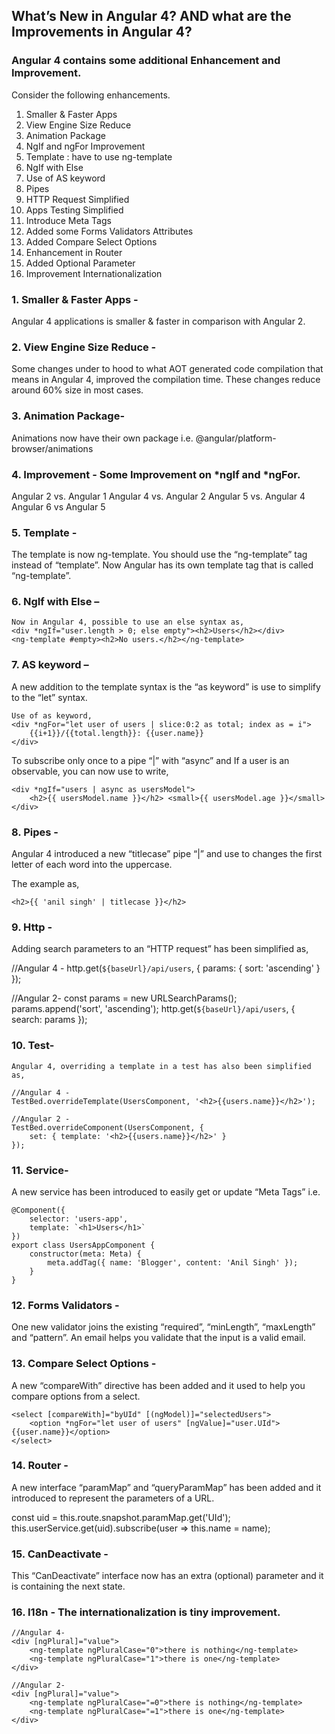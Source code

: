 ## What’s New in Angular 4? AND what are the Improvements in Angular 4?

### Angular 4 contains some additional Enhancement and Improvement. 
Consider the following enhancements.
1.    Smaller & Faster Apps
2.    View Engine Size Reduce
3.    Animation Package
4.    NgIf and ngFor Improvement
5.    Template : have to use ng-template
6.    NgIf with Else
7.    Use of AS keyword
8.    Pipes
9.    HTTP Request Simplified
10. Apps Testing Simplified
11. Introduce Meta Tags
12. Added some Forms Validators Attributes
13. Added Compare Select Options
14. Enhancement in Router
15. Added Optional Parameter
16. Improvement Internationalization

### 1. Smaller & Faster Apps - 
Angular 4 applications is smaller & faster in comparison with Angular 2.

### 2. View Engine Size Reduce - 
Some changes under to hood to what AOT generated code compilation that means 
in Angular 4, improved the compilation time. These changes reduce around 60% size in most cases.

### 3. Animation Package- 
Animations now have their own package i.e. @angular/platform-browser/animations

### 4. Improvement - Some Improvement on *ngIf and *ngFor.
Angular 2 vs. Angular 1	Angular 4 vs. Angular 2	Angular 5 vs. Angular 4	Angular 6 vs Angular 5

### 5. Template - 
The template is now ng-template. You should use the “ng-template” tag instead of “template”.
Now Angular has its own template tag that is called “ng-template”.

### 6. NgIf with Else – 
```
Now in Angular 4, possible to use an else syntax as,
<div *ngIf="user.length > 0; else empty"><h2>Users</h2></div>
<ng-template #empty><h2>No users.</h2></ng-template>
```
### 7. AS keyword – 

A new addition to the template syntax is the “as keyword” is use to simplify to the “let” syntax.
```
Use of as keyword,
<div *ngFor="let user of users | slice:0:2 as total; index as = i">
    {{i+1}}/{{total.length}}: {{user.name}}
</div>
```
To subscribe only once to a pipe “|” with “async” and If a user is an observable, you can now use to write,
```
<div *ngIf="users | async as usersModel">
    <h2>{{ usersModel.name }}</h2> <small>{{ usersModel.age }}</small>
</div>
```

### 8. Pipes - 
Angular 4 introduced a new “titlecase” pipe “|” and use to changes the first letter of each word into the uppercase. 

The example as,
```
<h2>{{ 'anil singh' | titlecase }}</h2>
```
<!-- OUPPUT - It will display 'Anil Singh' -->

### 9. Http - 
Adding search parameters to an “HTTP request” has been simplified as,

//Angular 4 -
http.get(`${baseUrl}/api/users`, { params: { sort: 'ascending' } });

//Angular 2-
const params = new URLSearchParams();
params.append('sort', 'ascending');
http.get(`${baseUrl}/api/users`, { search: params });

### 10. Test- 
    Angular 4, overriding a template in a test has also been simplified as,

    //Angular 4 -
    TestBed.overrideTemplate(UsersComponent, '<h2>{{users.name}}</h2>');

    //Angular 2 -
    TestBed.overrideComponent(UsersComponent, {
        set: { template: '<h2>{{users.name}}</h2>' }
    });

### 11. Service- 
A new service has been introduced to easily get or update “Meta Tags” i.e.
```
@Component({
    selector: 'users-app',
    template: `<h1>Users</h1>`
})
export class UsersAppComponent {
    constructor(meta: Meta) {
        meta.addTag({ name: 'Blogger', content: 'Anil Singh' });
    }
}
```
### 12. Forms Validators - 
One new validator joins the existing “required”, “minLength”, “maxLength” and “pattern”. An email helps you validate that the input is a valid email.

### 13. Compare Select Options - 
A new “compareWith” directive has been added and it used to help you compare options from a select.
```
<select [compareWith]="byUId" [(ngModel)]="selectedUsers">
    <option *ngFor="let user of users" [ngValue]="user.UId">{{user.name}}</option>
</select>
```
### 14. Router - 
A new interface “paramMap” and “queryParamMap” has been added and it introduced to represent the parameters of a URL. 

const uid = this.route.snapshot.paramMap.get('UId');
this.userService.get(uid).subscribe(user => this.name = name);

### 15. CanDeactivate - 
This “CanDeactivate” interface now has an extra (optional) parameter and it is containing the next state.

### 16. I18n - The internationalization is tiny improvement.
```
//Angular 4-
<div [ngPlural]="value">
    <ng-template ngPluralCase="0">there is nothing</ng-template>
    <ng-template ngPluralCase="1">there is one</ng-template>
</div>

//Angular 2-
<div [ngPlural]="value">
    <ng-template ngPluralCase="=0">there is nothing</ng-template>
    <ng-template ngPluralCase="=1">there is one</ng-template>
</div>
```